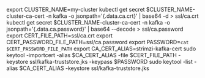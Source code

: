 



export CLUSTER_NAME=my-cluster
kubectl get secret $CLUSTER_NAME-cluster-ca-cert -n kafka -o jsonpath='{.data.ca\.crt}' | base64 -d > ssl/ca.crt
kubectl get secret $CLUSTER_NAME-cluster-ca-cert -n kafka -o jsonpath='{.data.ca\.password}' | base64 --decode > ssl/ca.password
export CERT_FILE_PATH=ssl/ca.crt
export CERT_PASSWORD_FILE_PATH=ssl/ca.password
export PASSWORD=`cat $CERT_PASSWORD_FILE_PATH`
export CA_CERT_ALIAS=strimzi-kafka-cert
sudo keytool -importcert -alias $CA_CERT_ALIAS -file $CERT_FILE_PATH -keystore ssl/kafka-truststore.jks -keypass $PASSWORD
sudo keytool -list -alias $CA_CERT_ALIAS -keystore ssl/kafka-truststore.jks